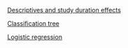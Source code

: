 
[Descriptives and study duration effects](https://huiwen-goy.github.io/connect1-stigma/Connect1_Stigma_descriptives_2022.html)  

[Classification tree](https://huiwen-goy.github.io/connect1-stigma/Connect1_Stigma_Tree_2022.html)  
  
[Logistic regression](https://huiwen-goy.github.io/connect1-stigma/Connect1_Stigma_LR_2022.html)
